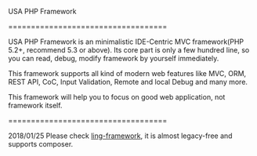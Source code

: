 USA PHP Framework

===================================


USA PHP Framework is an minimalistic IDE-Centric MVC framework(PHP 5.2+, recommend 5.3 or above). Its core part is only a few hundred line, so you can read, debug, modify framework by yourself immediately.


This framework supports all kind of modern web features like  MVC, ORM, REST API, CoC, Input Validation, Remote and local Debug and many more.


This framework will help you to focus on good web application, not framework itself.

===================================

2018/01/25 
Please check [ling-framework](https://github.com/ling-framework "ling-framework"), it is almost legacy-free and supports composer.


